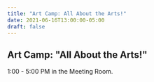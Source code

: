 ```yaml
---
title: "Art Camp: All About the Arts!"
date: 2021-06-16T13:00:00-05:00
draft: false
---
```

## Art Camp: "All About the Arts!"  
1:00 - 5:00 PM in the Meeting Room.
